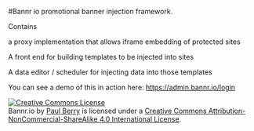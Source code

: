#Bannr io promotional banner injection framework.

Contains 

a proxy implementation that allows iframe embedding of protected sites

A front end for building templates to be injected into sites

A data editor / scheduler for injecting data into those templates

You can see a demo of this in action here: https://admin.bannr.io/login

<a rel="license" href="http://creativecommons.org/licenses/by-nc-sa/4.0/"><img alt="Creative Commons License" style="border-width:0" src="https://i.creativecommons.org/l/by-nc-sa/4.0/88x31.png" /></a><br /><span xmlns:dct="http://purl.org/dc/terms/" href="http://purl.org/dc/dcmitype/InteractiveResource" property="dct:title" rel="dct:type">Bannr.io</span> by <a xmlns:cc="http://creativecommons.org/ns#" href="http://tall-paul.co.uk" property="cc:attributionName" rel="cc:attributionURL">Paul Berry</a> is licensed under a <a rel="license" href="http://creativecommons.org/licenses/by-nc-sa/4.0/">Creative Commons Attribution-NonCommercial-ShareAlike 4.0 International License</a>.
